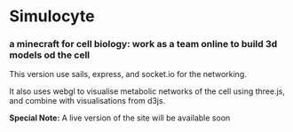 # Simulocyte
### a minecraft for cell biology: work as a team online to build 3d models od the cell

This version use sails, express, and socket.io for the networking.

It also uses webgl to visualise metabolic networks of the cell using three.js, and combine with visualisations from d3js.


**Special Note:** A live version of the site will be available soon

